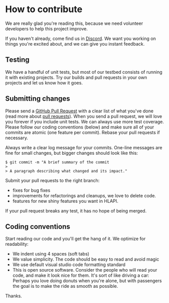 # How to contribute

We are really glad you're reading this, because we need volunteer developers to help this project improve.

If you haven't already, come find us in [Discord](https://discord.gg/wvesC6). We want you working on things you're excited about, and we can give you instant feedback.

## Testing

We have a handful of unit tests, but most of our testbed consists of running it with existing projects. 
Try our builds and pull requests in your own projects and let us know how it goes.

## Submitting changes

Please send a [GitHub Pull Request](https://github.com/vis2k/HLAPI-Community-Edition/pull/new/improvements) with a clear list of what you've done (read more about [pull requests](http://help.github.com/pull-requests/)). 
When you send a pull request, we will love you forever if you include unit tests. 
We can always use more test coverage. 
Please follow our coding conventions (below) and make sure all of your commits are atomic (one feature per commit). Rebase your pull requests if necessary.

Always write a clear log message for your commits. One-line messages are fine for small changes, but bigger changes should look like this:

    $ git commit -m "A brief summary of the commit
    > 
    > A paragraph describing what changed and its impact."
    
Submit your pull requests to the right branch:
  * fixes for bug fixes 
  * improvements for refactorings and cleanups,  we love to delete code.
  * features for new shiny features you want in HLAPI.
  
If your pull request breaks any test,  it has no hope of being merged.

## Coding conventions

Start reading our code and you'll get the hang of it. We optimize for readability:

  * We indent using 4 spaces (soft tabs)
  * We value simplicity. The code should be easy to read and avoid magic
  * We use default visual studio code formatting standard
  * This is open source software. Consider the people who will read your code, and make it look nice for them. It's sort of like driving a car: Perhaps you love doing donuts when you're alone, but with passengers the goal is to make the ride as smooth as possible.
 
Thanks.

